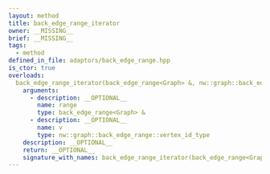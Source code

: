 ```yaml
---
layout: method
title: back_edge_range_iterator
owner: __MISSING__
brief: __MISSING__
tags:
  - method
defined_in_file: adaptors/back_edge_range.hpp
is_ctor: true
overloads:
  back_edge_range_iterator(back_edge_range<Graph> &, nw::graph::back_edge_range::vertex_id_type):
    arguments:
      - description: __OPTIONAL__
        name: range
        type: back_edge_range<Graph> &
      - description: __OPTIONAL__
        name: v
        type: nw::graph::back_edge_range::vertex_id_type
    description: __OPTIONAL__
    return: __OPTIONAL__
    signature_with_names: back_edge_range_iterator(back_edge_range<Graph> & range, nw::graph::back_edge_range::vertex_id_type v)
---
```

